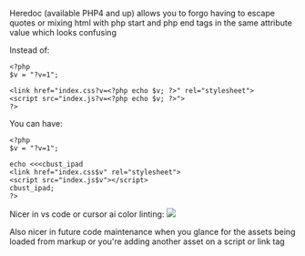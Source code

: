 
Heredoc (available PHP4 and up) allows you to forgo having to escape quotes or mixing html with php start and php end tags in the same attribute value which looks confusing

Instead of:
```
<?php
$v = "?v=1";

<link href="index.css?v=<?php echo $v; ?>" rel="stylesheet">
<script src="index.js?v=<?php echo $v; ?>">
?>
```

  
You can have:
```
<?php
$v = "?v=1";

echo <<<cbust_ipad
<link href="index.css$v" rel="stylesheet">
<script src="index.js$v"></script>
cbust_ipad;
?>
```

Nicer in vs code or cursor ai color linting:
![](YCe0M5C.png)

Also nicer in future code maintenance when you glance for the assets being loaded from markup or you're adding another asset on a script or link tag